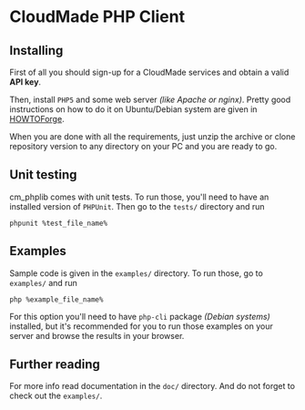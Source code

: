 # CloudMade PHP Client

## Installing

First of all you should sign-up for a CloudMade services and obtain a valid **API key**.

Then, install `PHP5` and some web server *(like Apache or nginx)*. Pretty good instructions on
how to do it on Ubuntu/Debian system are given in [HOWTOForge](http://www.howtoforge.com/ubuntu_debian_lamp_server).

When you are done with all the requirements, just unzip the archive or clone repository version to any  directory on
your PC and you are ready to go.

## Unit testing

cm_phplib comes with unit tests. To run those, you'll need to have an installed version of `PHPUnit`. Then go to
the `tests/` directory and run

    phpunit %test_file_name%

## Examples

Sample code is given in the `examples/` directory. To run those, go to `examples/`
and run

    php %example_file_name%

For this option you'll need to have `php-cli` package *(Debian systems)* installed, but it's
recommended for you to run those examples on your server and browse the results in your
browser.

## Further reading

For more info read documentation in the `doc/` directory. And do not forget to check out the `examples/`.
